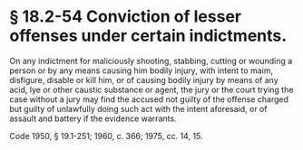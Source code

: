 # § 18.2-54 Conviction of lesser offenses under certain indictments.

<p>On any indictment for maliciously shooting, stabbing, cutting or wounding a person or by any means causing him bodily injury, with intent to maim, disfigure, disable or kill him, or of causing bodily injury by means of any acid, lye or other caustic substance or agent, the jury or the court trying the case without a jury may find the accused not guilty of the offense charged but guilty of unlawfully doing such act with the intent aforesaid, or of assault and battery if the evidence warrants.</p><p>Code 1950, § 19.1-251; 1960, c. 366; 1975, cc. 14, 15.</p>